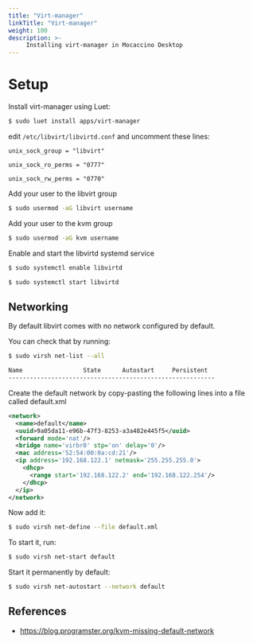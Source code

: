 ```yaml
---
title: "Virt-manager"
linkTitle: "Virt-manager"
weight: 100
description: >-
     Installing virt-manager in Mocaccino Desktop
---
```


# Setup

Install virt-manager using Luet:

```bash
$ sudo luet install apps/virt-manager
```

edit `/etc/libvirt/libvirtd.conf` and uncomment these lines:

`unix_sock_group = "libvirt"`

`unix_sock_ro_perms = "0777"`

`unix_sock_rw_perms = "0770"`

Add your user to the libvirt group
```bash
$ sudo usermod -aG libvirt username
```
Add your user to the kvm group
```bash
$ sudo usermod -aG kvm username
```
Enable and start the libvirtd systemd service
```bash
$ sudo systemctl enable libvirtd
```
```bash
$ sudo systemctl start libvirtd
```

## Networking

By default libvirt comes with no network configured by default.

You can check that by running:

```bash
$ sudo virsh net-list --all

Name                 State      Autostart     Persistent
----------------------------------------------------------
```

Create the default network by copy-pasting the following lines into a file called default.xml

```xml
<network>
  <name>default</name>
  <uuid>9a05da11-e96b-47f3-8253-a3a482e445f5</uuid>
  <forward mode='nat'/>
  <bridge name='virbr0' stp='on' delay='0'/>
  <mac address='52:54:00:0a:cd:21'/>
  <ip address='192.168.122.1' netmask='255.255.255.0'>
    <dhcp>
      <range start='192.168.122.2' end='192.168.122.254'/>
    </dhcp>
  </ip>
</network>
```

Now add it:
```bash
$ sudo virsh net-define --file default.xml
```

To start it, run:
```bash
$ sudo virsh net-start default
```

Start it permanently by default:

```bash
$ sudo virsh net-autostart --network default
```

## References

- https://blog.programster.org/kvm-missing-default-network
